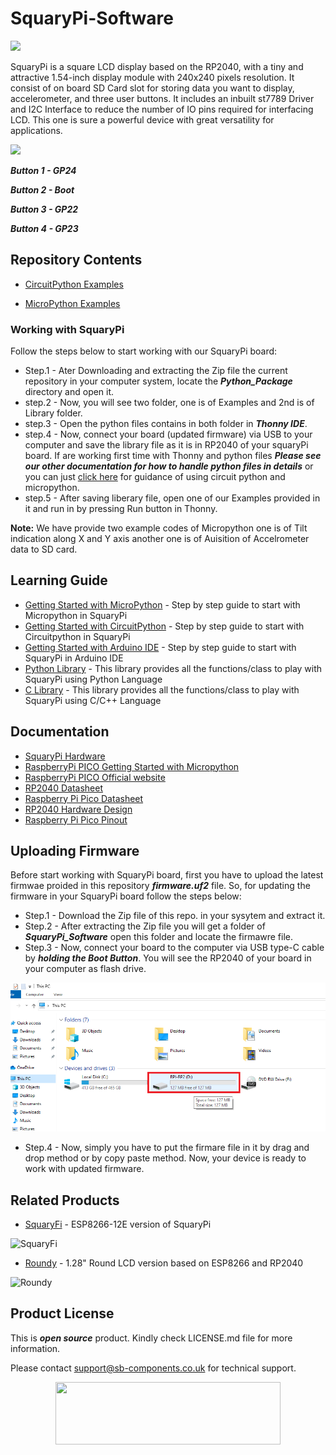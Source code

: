 # SquaryPi-Software

<img src ="https://github.com/sbcshop/SquaryPi-Software/blob/main/images/Squary%20Pi.png" />

SquaryPi is a square LCD display based on the RP2040, with a tiny and attractive 1.54-inch display module with 240x240 pixels resolution. It consist of on board SD Card slot for storing data you want to display, accelerometer, and three user buttons. It includes an inbuilt st7789 Driver and I2C Interface to reduce the number of IO pins required for interfacing LCD. This one is sure a powerful device with great versatility for applications. 

<img src ="https://github.com/sbcshop/SquaryPi-Software/blob/main/images/Squarypin.png" />

 ***Button 1 - GP24***
 
 ***Button 2 - Boot***
 
 ***Button 3 - GP22***
 
 ***Button 4 - GP23***
 
## Repository Contents

  * [CircuitPython Examples](https://github.com/sbcshop/SquaryPi-Software/tree/main/Examples/Circuitpython)

  * [MicroPython Examples](https://github.com/sbcshop/SquaryPi-Software/tree/main/Examples/Micropython)


### Working with SquaryPi
Follow the steps below to start working with our SquaryPi board:

* Step.1 - Ater Downloading and extracting the Zip file the current repository in your computer system, locate the ***Python_Package*** directory and open it.
* step.2 - Now, you will see two folder, one is of Examples and 2nd is of Library folder.
* step.3 - Open the python files contains in both folder in ***Thonny IDE***.
* step.4 - Now, connect your board (updated firmware) via USB to your computer and save the library file as it is in RP2040 of your squaryPi board. If are working first time with Thonny and python files ***Please see our other documentation for how to handle python files in details*** or you can just [click here](https://shop.sb-components.co.uk/blogs/posts/getting-started-with-python-micro-python) for guidance of using circuit python and micropython.
* step.5 - After saving liberary file, open one of our Examples provided in it and run in by pressing Run button in Thonny.

**Note:** We have provide two example codes of Micropython one is of Tilt indication along X and Y axis another one is of Auisition of Accelrometer data to SD card.




## Learning Guide

* [Getting Started with MicroPython](https://github.com/sbcshop/SquaryPi-Software/tree/main/Python_Package) - Step by step guide to start with Micropython in SquaryPi 
* [Getting Started with CircuitPython](https://learn.adafruit.com/welcome-to-circuitpython) - Step by step guide to start with Circuitpython in SquaryPi
* [Getting Started with Arduino IDE](https://github.com/sbcshop/SquaryPi-Software/tree/main/C_Package) - Step by step guide to start with SquaryPi in Arduino IDE
* [Python Library](https://github.com/sbcshop/SquaryPi-Software/tree/main/Python_Package/Library) - This library provides all the functions/class to play with SquaryPi using Python Language
* [C Library](https://github.com/sbcshop/SquaryPi-Software/tree/main/C_Package/Library) - This library provides all the functions/class to play with SquaryPi using C/C++ Language

## Documentation

* [SquaryPi Hardware](https://github.com/sbcshop/SquaryPi-Hardware)
* [RaspberryPi PICO Getting Started with Micropython](https://www.raspberrypi.com/documentation/microcontrollers/micropython.html)
* [RaspberryPi PICO Official website](https://www.raspberrypi.com/documentation/microcontrollers/)
* [RP2040 Datasheet](https://www.raspberrypi.com/documentation/microcontrollers/rp2040.html)
* [Raspberry Pi Pico Datasheet](https://www.raspberrypi.com/documentation/microcontrollers/raspberry-pi-pico.html)
* [RP2040 Hardware Design](https://www.raspberrypi.com/documentation/microcontrollers/raspberry-pi-pico.html)
* [Raspberry Pi Pico Pinout](https://www.raspberrypi.com/documentation/microcontrollers/raspberry-pi-pico.html)

## Uploading Firmware
Before start working with SquaryPi board, first you have to upload the latest firmwae proided in this repository ***firmware.uf2*** file. So, for updating the firmware in your SquaryPi board follow the steps below:

* Step.1 - Download the Zip file of this repo. in your sysytem and extract it.
* Step.2 - After extracting the Zip file you will get a folder of ***SquaryPi_Software*** open this folder and locate the firmawre file.
* Step.3 - Now, connect your board to the computer via USB type-C cable by ***holding the Boot Button***. You will see the RP2040 of your board in your computer as flash drive.

<img src ="https://github.com/sbcshop/EncroPi/blob/main/images/Screenshot%20(29).png" />

* Step.4 - Now, simply you have to put the firmare file in it by drag and drop method or by copy paste method. Now, your device is ready to work with updated firmware.



## Related Products

* [SquaryFi](https://shop.sb-components.co.uk/collections/raspberry-pi-pico/products/squary?variant=40443840921683) - ESP8266-12E version of SquaryPi

 ![SquaryFi](https://cdn.shopify.com/s/files/1/1217/2104/products/2_12d19ffa-bcda-47bf-8ea9-bb76fc40aee3.png?v=1670307456&width=300)
 
 * [Roundy](https://shop.sb-components.co.uk/products/roundy?variant=39785171681363) - 1.28" Round LCD version based on ESP8266 and RP2040
 
 ![Roundy](https://cdn.shopify.com/s/files/1/1217/2104/products/roundypi.png?v=1650457581&width=300)

## Product License

This is ***open source*** product. Kindly check LICENSE.md file for more information.

Please contact support@sb-components.co.uk for technical support.
<p align="center">
  <img width="360" height="100" src="https://cdn.shopify.com/s/files/1/1217/2104/files/Logo_sb_component_3.png?v=1666086771&width=300">
</p>
